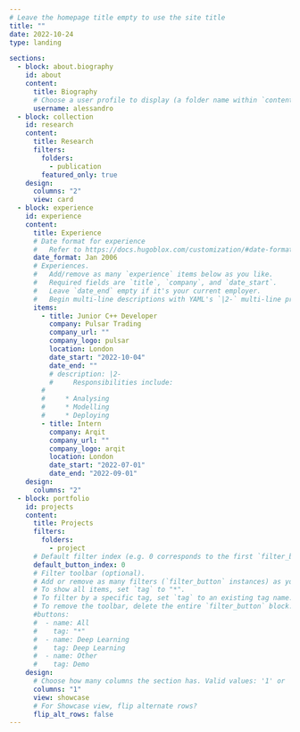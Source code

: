 ```yaml
---
# Leave the homepage title empty to use the site title
title: ""
date: 2022-10-24
type: landing

sections:
  - block: about.biography
    id: about
    content:
      title: Biography
      # Choose a user profile to display (a folder name within `content/authors/`)
      username: alessandro
  - block: collection
    id: research
    content:
      title: Research
      filters:
        folders:
          - publication
        featured_only: true
    design:
      columns: "2"
      view: card
  - block: experience
    id: experience
    content:
      title: Experience
      # Date format for experience
      #   Refer to https://docs.hugoblox.com/customization/#date-format
      date_format: Jan 2006
      # Experiences.
      #   Add/remove as many `experience` items below as you like.
      #   Required fields are `title`, `company`, and `date_start`.
      #   Leave `date_end` empty if it's your current employer.
      #   Begin multi-line descriptions with YAML's `|2-` multi-line prefix.
      items:
        - title: Junior C++ Developer
          company: Pulsar Trading
          company_url: ""
          company_logo: pulsar
          location: London
          date_start: "2022-10-04"
          date_end: ""
          # description: |2-
          #     Responsibilities include:
        #
        #     * Analysing
        #     * Modelling
        #     * Deploying
        - title: Intern
          company: Arqit
          company_url: ""
          company_logo: arqit
          location: London
          date_start: "2022-07-01"
          date_end: "2022-09-01"
    design:
      columns: "2"
  - block: portfolio
    id: projects
    content:
      title: Projects
      filters:
        folders:
          - project
      # Default filter index (e.g. 0 corresponds to the first `filter_button` instance below).
      default_button_index: 0
      # Filter toolbar (optional).
      # Add or remove as many filters (`filter_button` instances) as you like.
      # To show all items, set `tag` to "*".
      # To filter by a specific tag, set `tag` to an existing tag name.
      # To remove the toolbar, delete the entire `filter_button` block.
      #buttons:
      #  - name: All
      #    tag: "*"
      #  - name: Deep Learning
      #    tag: Deep Learning
      #  - name: Other
      #    tag: Demo
    design:
      # Choose how many columns the section has. Valid values: '1' or '2'.
      columns: "1"
      view: showcase
      # For Showcase view, flip alternate rows?
      flip_alt_rows: false
---
```

